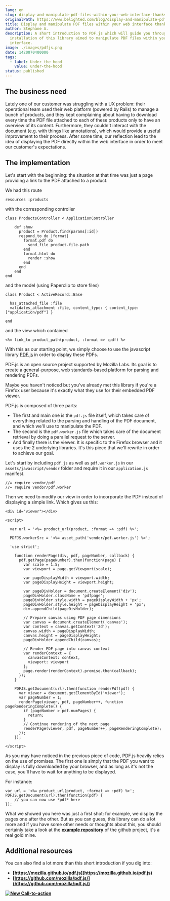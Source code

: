 ```yaml
---
lang: en
slug: display-and-manipulate-pdf-files-within-your-web-interface-thanks-to-pdf-js
originalPath: https://www.belighted.com/blog/display-and-manipulate-pdf-files-within-your-web-interface-thanks-to-pdf-js
title: Display and manipulate PDF files within your web interface thanks to PDF.js
author: Stéphane A.
description: A short introduction to PDF.js which will guide you through the
  installation of this library aimed to manipulate PDF files within your web
  interface.
image: ./images/pdfjs.png
date: 1420070400000
tags:
  - label: Under the hood
    value: under-the-hood
status: published
---
```

The business need
-----------------

Lately one of our customer was struggling with a UX problem: their operational team used their web platform (powered by Rails) to manage a bunch of products, and they kept complaining about having to download every time the PDF file attached to each of these products only to have an overview of its content. Furthermore, they couldn't interact with the document (e.g. with things like annotations), which would provide a useful improvement to their process. After some time, our reflection lead to the idea of displaying the PDF directly within the web interface in order to meet our customer's expectations.

The implementation
------------------

Let's start with the beginning: the situation at that time was just a page providing a link to the PDF attached to a product.

We had this route

    resources :products
    

with the corresponding controller

    class ProductsController < ApplicationController
    
        def show
          product = Product.find(params[:id])
          respond_to do |format|
            format.pdf do
              send_file product.file.path
            end
            format.html do
              render :show
            end
          end
        end
    end
    

and the model (using Paperclip to store files)

    class Product < ActiveRecord::Base
    
      has_attached_file :file
      validates_attachment :file, content_type: { content_type: ["application/pdf"] }
    
    end
    

and the view which contained

    <%= link_to product_path(product, :format => :pdf) %>
    

With this as our starting point, we simply choose to use the javascript library [PDF.js](https://mozilla.github.io/pdf.js) in order to display these PDFs.

PDF.js is an open source project supported by Mozilla Labs. Its goal is to create a general-purpose, web standards-based platform for parsing and rendering PDFs.

Maybe you haven't noticed but you've already met this library if you're a Firefox user because it's exactly what they use for their embedded PDF viewer.

PDF.js is composed of three parts:

*   The first and main one is the `pdf.js` file itself, which takes care of everything related to the parsing and handling of the PDF document, and which we'll use to manipulate the PDF.
*   The second is the `pdf.worker.js` file which takes care of the document retrieval by doing a parallel request to the server.
*   And finally there is the viewer. It is specific to the Firefox browser and it uses the 2 underlying libraries. It's this piece that we'll rewrite in order to achieve our goal.

Let's start by including `pdf.js` as well as `pdf.worker.js` in our `assets/javascript/vendor` folder and require it in our `application.js` manifest.

    //= require vendor/pdf
    //= require vendor/pdf.worker
    

Then we need to modify our view in order to incorporate the PDF instead of displaying a simple link. Which gives us this:

    <div id="viewer"></div>
    
    <script>
    
      var url = '<%= product_url(product, :format => :pdf) %>';
    
      PDFJS.workerSrc = '<%= asset_path('vendor/pdf.worker.js') %>';
    
      'use strict';
    
        function renderPage(div, pdf, pageNumber, callback) {
          pdf.getPage(pageNumber).then(function(page) {
            var scale = 1.5;
            var viewport = page.getViewport(scale);
    
            var pageDisplayWidth = viewport.width;
            var pageDisplayHeight = viewport.height;
    
            var pageDivHolder = document.createElement('div');
            pageDivHolder.className = 'pdfpage';
            pageDivHolder.style.width = pageDisplayWidth + 'px';
            pageDivHolder.style.height = pageDisplayHeight + 'px';
            div.appendChild(pageDivHolder);
    
            // Prepare canvas using PDF page dimensions
            var canvas = document.createElement('canvas');
            var context = canvas.getContext('2d');
            canvas.width = pageDisplayWidth;
            canvas.height = pageDisplayHeight;
            pageDivHolder.appendChild(canvas);
    
            // Render PDF page into canvas context
            var renderContext = {
              canvasContext: context,
              viewport: viewport
            };
            page.render(renderContext).promise.then(callback);
          });
        }
    
        PDFJS.getDocument(url).then(function renderPdf(pdf) {
          var viewer = document.getElementById('viewer');
          var pageNumber = 1;
          renderPage(viewer, pdf, pageNumber++, function pageRenderingComplete() {
            if (pageNumber > pdf.numPages) {
              return;
            }
            // Continue rendering of the next page
            renderPage(viewer, pdf, pageNumber++, pageRenderingComplete);
          });
        });
    
    </script>
    

As you may have noticed in the previous piece of code, PDF.js heavily relies on the use of promises. The first one is simply that the PDF you want to display is fully downloaded by your browser, and as long as it's not the case, you'll have to wait for anything to be displayed.

For instance:

    var url = '<%= product_url(product, :format => :pdf) %>';
    PDFJS.getDocument(url).then(function(pdf) {
        // you can now use *pdf* here
    });
    

What we showed you here was just a first shot: for example, we display the pages one after the other. But as you can guess, this library can do a lot more and if you have some other needs or thoughts about this, you should certainly take a look at the **[example repository](https://github.com/mozilla/pdf.js/tree/master/examples)** of the github project, it's a real gold mine.

Additional resources
--------------------

You can also find a lot more than this short introduction if you dig into:

*   **[https://mozilla.github.io/pdf.js](https://mozilla.github.io/pdf.js)**
*   **[https://github.com/mozilla/pdf.js/](https://github.com/mozilla/pdf.js/)**

**[![New Call-to-action](https://no-cache.hubspot.com/cta/default/1684659/fb3606cc-cc1b-47d0-ae85-2c9f69837fe2.png)](https://cta-redirect.hubspot.com/cta/redirect/1684659/fb3606cc-cc1b-47d0-ae85-2c9f69837fe2)**